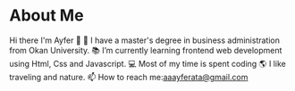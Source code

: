 # About Me

Hi there I'm Ayfer 👋
🔭 I have a master's degree in business administration from Okan University.
📚 I’m currently learning frontend web development using Html, Css and Javascript.
💻 Most of my time is spent coding 
🌎 I like traveling and nature.
📫 How to reach me:aaayferata@gmail.com

